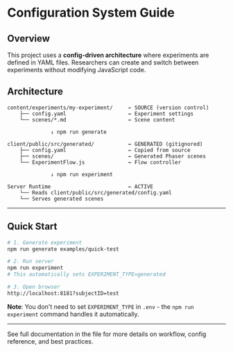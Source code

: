 # Configuration System Guide

## Overview

This project uses a **config-driven architecture** where experiments are defined in YAML files. Researchers can create and switch between experiments without modifying JavaScript code.

## Architecture

```
content/experiments/my-experiment/     ← SOURCE (version control)
    ├── config.yaml                    ← Experiment settings
    └── scenes/*.md                    ← Scene content

              ↓ npm run generate

client/public/src/generated/           ← GENERATED (gitignored)
    ├── config.yaml                    ← Copied from source
    ├── scenes/                        ← Generated Phaser scenes
    └── ExperimentFlow.js              ← Flow controller

              ↓ npm run experiment

Server Runtime                         ← ACTIVE
    └── Reads client/public/src/generated/config.yaml
    └── Serves generated scenes
```

---

## Quick Start

```bash
# 1. Generate experiment
npm run generate examples/quick-test

# 2. Run server
npm run experiment
# This automatically sets EXPERIMENT_TYPE=generated

# 3. Open browser
http://localhost:8181?subjectID=test
```

**Note**: You don't need to set `EXPERIMENT_TYPE` in `.env` - the `npm run experiment` command handles it automatically.

---

See full documentation in the file for more details on workflow, config reference, and best practices.

